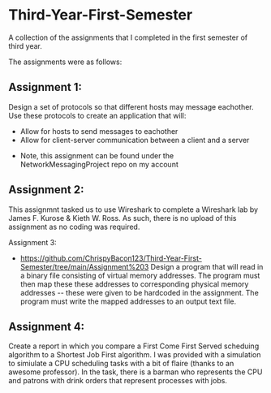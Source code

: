 # Third-Year-First-Semester
A collection of the assignments that I completed in the first semester of third year.

The assignments were as follows: 

Assignment 1: 
-
  Design a set of protocols so that different hosts may message eachother. 
  Use these protocols to create an application that will:
   - Allow for hosts to send messages to eachother
   - Allow for client-server communication between a client and a server
  * Note, this assignment can be found under the NetworkMessagingProject repo on my account

Assignment 2:
- 
  This assignmnt tasked us to use Wireshark to complete a Wireshark lab by James F. Kurose & Kieth W. Ross.
  As such, there is no upload of this assignment as no coding was required.

Assignment 3:
- https://github.com/ChrispyBacon123/Third-Year-First-Semester/tree/main/Assignment%203
  Design a program that will read in a binary file consisting of virtual memory addresses.
  The program must then map these these addresses to corresponding physical memory addresses -- these were given to be hardcoded in the assignment.
  The program must write the mapped addresses to an output text file. 

Assignment 4:
-
  Create a report in which you compare a First Come First Served scheduing algorithm to a Shortest Job First algorithm. 
  I was provided with a simulation to simiulate a CPU scheduling tasks with a bit of flaire (thanks to an awesome professor).
  In the task, there is a barman who represents the CPU and patrons with drink orders that represent processes with jobs. 
